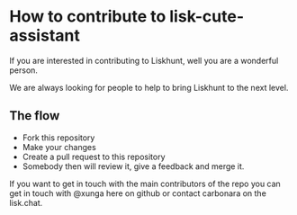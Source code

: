 # How to contribute to lisk-cute-assistant

If you are interested in contributing to Liskhunt, well you are a wonderful person.

We are always looking for people to help to bring Liskhunt to the next level.


## The flow

- Fork this repository
- Make your changes
- Create a pull request to this repository
- Somebody then will review it, give a feedback and merge it.

If you want to get in touch with the main contributors of the repo you can get in touch with @xunga here on github or contact carbonara on the lisk.chat.

